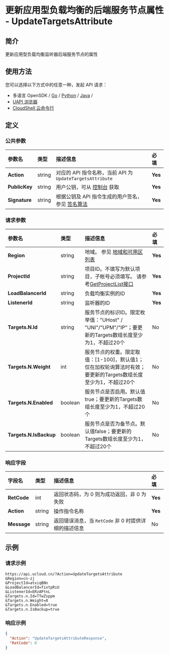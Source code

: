 # 更新应用型负载均衡的后端服务节点属性 - UpdateTargetsAttribute

## 简介

更新应用型负载均衡监听器后端服务节点的属性






## 使用方法

您可以选择以下方式中的任意一种，发起 API 请求：
- 多语言 OpenSDK / [Go](https://github.com/ucloud/ucloud-sdk-go) / [Python](https://github.com/ucloud/ucloud-sdk-python3) / [Java](https://github.com/ucloud/ucloud-sdk-java) /
- [UAPI 浏览器](https://console.ucloud.cn/uapi/detail?id=UpdateTargetsAttribute)
- [CloudShell 云命令行](https://shell.ucloud.cn/)


## 定义

### 公共参数

| 参数名 | 类型 | 描述信息 | 必填 |
|:---|:---|:---|:---|
| **Action**     | string  | 对应的 API 指令名称，当前 API 为 `UpdateTargetsAttribute`                        | **Yes** |
| **PublicKey**  | string  | 用户公钥，可从 [控制台](https://console.ucloud.cn/uapi/apikey) 获取                                             | **Yes** |
| **Signature**  | string  | 根据公钥及 API 指令生成的用户签名，参见 [签名算法](api/summary/signature.md)  | **Yes** |

### 请求参数

| 参数名 | 类型 | 描述信息 | 必填 |
|:---|:---|:---|:---|
| **Region** | string | 地域。 参见 [地域和可用区列表](https://docs.ucloud.cn/api/summary/regionlist) |**Yes**|
| **ProjectId** | string | 项目ID。不填写为默认项目，子帐号必须填写。 请参考[GetProjectList接口](https://docs.ucloud.cn/api/summary/get_project_list) |**Yes**|
| **LoadBalancerId** | string | 负载均衡实例的ID |**Yes**|
| **ListenerId** | string | 监听器的ID |**Yes**|
| **Targets.N.Id** | string | 服务节点的标识ID。限定枚举值："UHost" / "UNI"/"UPM"/"IP"；要更新的Targets数组长度至少为1，不超过20个 |No|
| **Targets.N.Weight** | int | 服务节点的权重。限定取值：[1-100]，默认值1；仅在加权轮询算法时有效；要更新的Targets数组长度至少为1，不超过20个 |No|
| **Targets.N.Enabled** | boolean | 服务节点是否启用。默认值true；要更新的Targets数组长度至少为1，不超过20个 |No|
| **Targets.N.IsBackup** | boolean | 服务节点是否为备节点。默认值false；要更新的Targets数组长度至少为1，不超过20个 |No|

### 响应字段

| 字段名 | 类型 | 描述信息 | 必填 |
|:---|:---|:---|:---|
| **RetCode** | int | 返回状态码，为 0 则为成功返回，非 0 为失败 |**Yes**|
| **Action** | string | 操作指令名称 |**Yes**|
| **Message** | string | 返回错误消息，当 `RetCode` 非 0 时提供详细的描述信息 |No|




## 示例

### 请求示例
    
```
https://api.ucloud.cn/?Action=UpdateTargetsAttribute
&Region=cn-zj
&ProjectId=atxiqBNn
&LoadBalancerId=fixtpRiU
&ListenerId=ERzAPtnL
&Targets.n.Id=TTwZsppm
&Targets.n.Weight=8
&Targets.n.Enabled=true
&Targets.n.IsBackup=true
```

### 响应示例
    
```json
{
  "Action": "UpdateTargetsAttributeResponse",
  "RetCode": 0
}
```





